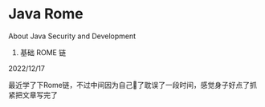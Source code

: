 # Java Rome
About Java Security and Development


1. 基础 ROME 链

2022/12/17

最近学了下Rome链，不过中间因为自己🐏了耽误了一段时间，感觉身子好点了抓紧把文章写完了

